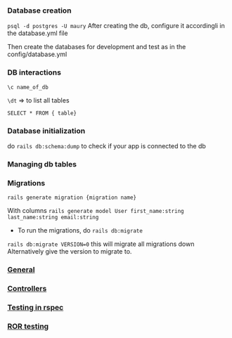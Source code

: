 ### Database creation
`psql -d postgres -U maury`
 After creating the db, configure it accordingli in the database.yml file

Then create the databases for development and test as in the config/database.yml
### DB interactions
 `\c name_of_db` 

 `\dt` => to list all tables

 `SELECT * FROM { table}`

### Database initialization
 do `rails db:schema:dump` to check if your app is connected to the db

 ### Managing db tables

### Migrations

`rails generate migration {migration name}`

With columns
`rails generate model User first_name:string last_name:string email:string`

- To run the migrations, do 
`rails db:migrate`

`rails db:migrate VERSION=0` this will migrate all migrations down
Alternatively give the version to migrate to.

### [General](README.md)

### [Controllers](controllers.md)

### [Testing in rspec](testing.md)

### [ROR testing](ror-testing.md)